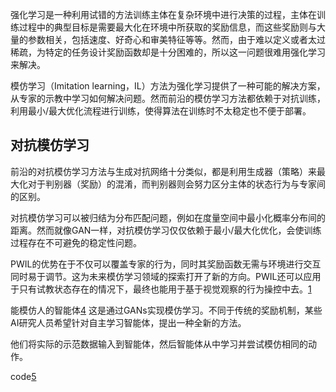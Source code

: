

<!--
 * @version:
 * @Author:  StevenJokess https://github.com/StevenJokess
 * @Date: 2020-10-19 20:01:28
 * @LastEditors:  StevenJokess https://github.com/StevenJokess
 * @LastEditTime: 2020-11-27 19:51:15
 * @Description:
 * @TODO::
 * @Reference:
-->

强化学习是一种利用试错的方法训练主体在复杂环境中进行决策的过程，主体在训练过程中的典型目标是需要最大化在环境中所获取的奖励信息，而这些奖励则与大量的参数相关，包括速度、好奇心和审美特征等等。然而，由于难以定义或者太过稀疏，为特定的任务设计奖励函数却是十分困难的，所以这一问题很难用强化学习来解决。

模仿学习（Imitation learning，IL）方法为强化学习提供了一种可能的解决方案，从专家的示教中学习如何解决问题。然而前沿的模仿学习方法都依赖于对抗训练，利用最小/最大优化流程进行训练，使得算法在训练时不太稳定也不便于部署。

## 对抗模仿学习

前沿的对抗模仿学习方法与生成对抗网络十分类似，都是利用生成器（策略）来最大化对于判别器（奖励）的混淆，而判别器则会努力区分主体的状态行为与专家间的区别。

对抗模仿学习可以被归结为分布匹配问题，例如在度量空间中最小化概率分布间的距离。然而就像GAN一样，对抗模仿学习仅仅依赖于最小/最大化优化，会使训练过程存在不可避免的稳定性问题。



PWIL的优势在于不仅可以覆盖专家的行为，同时其奖励函数无需与环境进行交互同时易于调节。这为未来模仿学习领域的探索打开了新的方向。PWIL还可以应用于只有试教状态存在的情况下，最终也能用于基于视觉观察的行为操控中去。[1][2]

能模仿人的智能体[4]
这是通过GANs实现模仿学习。不同于传统的奖励机制，某些AI研究人员希望针对自主学习智能体，提出一种全新的方法。

他们将实际的示范数据输入到智能体，然后智能体从中学习并尝试模仿相同的动作。

code[5]

[1]: https://www.zhihu.com/question/376954557/answer/1500668073
[2]: https://ai.googleblog.com/2020/09/imitation-learning-in-low-data-regime.html
[3]: https://github.com/RITCHIEHuang/Awesome-Imitation-Learning
[4]: https://zhuanlan.zhihu.com/p/28504510
[5]: https://github.com/openai/imitation
